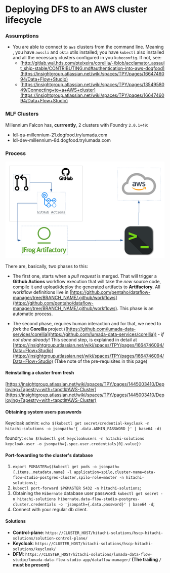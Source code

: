 # Deploying DFS to an AWS cluster lifecycle

### Assumptions

- You are able to connect to `aws` clusters from the command line. Meaning , you have `awscli` and `okta` utils installed; you have `kubectl` also installed and all the necessary clusters configured in you `kubeconfig`. If not, see:
	- [http://gitlab.wal.hds.com/pteixeira/corellia/-/blob/acclamator_assault_ship-stable/CONTRIBUTING.md#authentication-into-aws-dogfood](https://insightgroup.atlassian.net/wiki/spaces/TPY/pages/1664746094/Data+Flow+Studio)
	- [https://insightgroup.atlassian.net/wiki/spaces/TPY/pages/1354958049/Connecting+to+a+AWS+cluster](https://insightgroup.atlassian.net/wiki/spaces/TPY/pages/1664746094/Data+Flow+Studio)

### MLF Clusters

Millennium Falcon has, **currrently**, 2 clusters with Foundry `2.0.1+49`:

- ldl-qa-millennium-21.dogfood.trylumada.com
- ldl-dev-millennium-8d.dogfood.trylumada.com

### Process	

![](imgs/deploy.png) 

There are, basically, two phases to this:

- The first one, starts when a _pull request_ is merged. That will trigger a **Github Actions** workflow execution that will take the _new_ source code, compile it and upload/deploy the generated artifacts to **Artifactory**. All workflow definitions live in [https://github.com/pentaho/dataflow-manager/tree/BRANCH_NAME/.github/workflows](https://github.com/pentaho/dataflow-manager/tree/BRANCH_NAME/.github/workflows). This phase is an automatic process.

- The second phase, requires human interaction and for that, we need to _fork_ the **Corellia** project ([https://github.com/lumada-data-services/corellia](https://github.com/lumada-data-services/corellia)) - _if not done already_! This second step, is explained in detail at [https://insightgroup.atlassian.net/wiki/spaces/TPY/pages/1664746094/Data+Flow+Studio](https://insightgroup.atlassian.net/wiki/spaces/TPY/pages/1664746094/Data+Flow+Studio) (Take note of the pre-requisites in this page)

#### Reinstalling a cluster from fresh

[https://insightgroup.atlassian.net/wiki/spaces/TPY/pages/1445003410/Deploying+Tapestry+with+tapctl#AWS-Cluster](https://insightgroup.atlassian.net/wiki/spaces/TPY/pages/1445003410/Deploying+Tapestry+with+tapctl#AWS-Cluster)

#### Obtaining system users passwords

Keycloak admin: `echo $(kubectl get secret/credential-keycloak -n hitachi-solutions -o jsonpath='{ .data.ADMIN_PASSWORD }' | base64 -d)`

foundry: `echo $(kubectl get keycloakusers -n hitachi-solutions keycloak-user -o jsonpath={.spec.user.credentials[0].value})`

#### Port-fowarding to the cluster's database

1. `export PGMASTER=$(kubectl get pods -o jsonpath={.items..metadata.name} -l application=spilo,cluster-name=data-flow-studio-postgres-cluster,spilo-role=master -n hitachi-solutions)`;
2. `kubectl port-forward $PGMASTER 5432 -n hitachi-solutions`;
3. Obtaining the `Hibernate` database user password: `kubectl get secret -n hitachi-solutions hibernate.data-flow-studio-postgres-cluster.credentials -o 'jsonpath={.data.password}' | base64 -d`;
4. Connect with your regular db client.		
 	
#### Solutions
- **Control-plane**: `https://CLUSTER_HOST/hitachi-solutions/hscp-hitachi-solutions/solution-control-plane/`
- **Keycloak**: `https://CLUSTER_HOST/hitachi-solutions/hscp-hitachi-solutions/keycloak/`
- **DFM**: `https://CLUSTER_HOST/hitachi-solutions/lumada-data-flow-studio/lumada-data-flow-studio-app/dataflow-manager/`
**(The trailing `/` must be present)**
